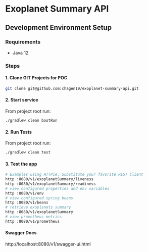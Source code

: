 # Exoplanet Summary API
  
## Development Environment Setup  
### Requirements  
* Java 12
  
### Steps  
#### 1. Clone GIT Projects for POC  
```bash  
git clone git@github.com:chagen19/exoplanet-summary-api.git
```  
#### 2. Start service  
From project root run:
```bash
./gradlew clean bootRun

```  

#### 2. Run Tests  
From project root run:
```bash
./gradlew clean test
```
 
#### 3. Test the app 
```bash  
# Examples using HTTPie. Substitute your favorite REST Client  
http :8080/v1/exoplanetSummary/liveness  
http :8080/v1/exoplanetSummary/readiness  
# view configured properties and env variables  
http :8080/v1/env  
# view configured spring beans  
http :8080/v1/beans  
# retrieve exoplanets summary  
http :8080/v1/exoplanetSummary  
# view prometheus metrics  
http :8080/v1/prometheus  
```  
  
#### Swagger Docs  
http://localhost:8080/v1/swagger-ui.html  